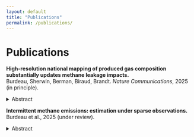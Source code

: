 ```yaml
---
layout: default
title: "Publications"
permalink: /publications/
---
```


# Publications

**High-resolution national mapping of produced gas composition substantially updates methane leakage impacts.**  
Burdeau, Sherwin, Berman, Biraud, Brandt. *Nature Communications*, 2025 (in principle).
<details><summary>Abstract</summary>
Short abstract here. Add links to code/data.
</details>

**Intermittent methane emissions: estimation under sparse observations.**  
Burdeau et al., 2025 (under review).
<details><summary>Abstract</summary>
A few sentences about the method and results.
</details>
